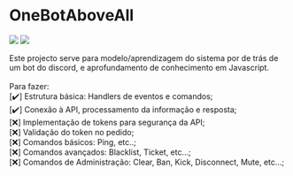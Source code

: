 # OneBotAboveAll

<p>
  <a href="#"><img src="https://img.shields.io/badge/Version-v0.2.0-orange?style=flat"></a>
  <a href="#"><img src="https://img.shields.io/badge/DiscordJS-12.5.3-blue?style=flat"></a>
  <!--<img src="https://img.shields.io/badge/NodeJS-v14.16.0-greenstyle=flat">-->
</p>

Este projecto serve para modelo/aprendizagem do sistema por de trás de um bot do discord, e aprofundamento de conhecimento em Javascript.
<br><br>
Para fazer:<br>
[✔️] Estrutura básica: Handlers de eventos e comandos;<br>
[✔️] Conexão à API, processamento da informação e resposta;<br>
[❌] Implementação de tokens para segurança da API;<br>
[❌] Validação do token no pedido;<br>
[❌] Comandos básicos: Ping, etc..;<br>
[❌] Comandos avançados: Blacklist, Ticket, etc...;<br>
[❌] Comandos de Administração: Clear, Ban, Kick, Disconnect, Mute, etc...;<br>
